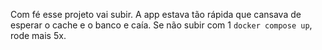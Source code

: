 Com fé esse projeto vai subir. A app estava tão rápida que cansava de esperar o cache e o banco e caía.
Se não subir com 1 `docker compose up`, rode mais 5x.